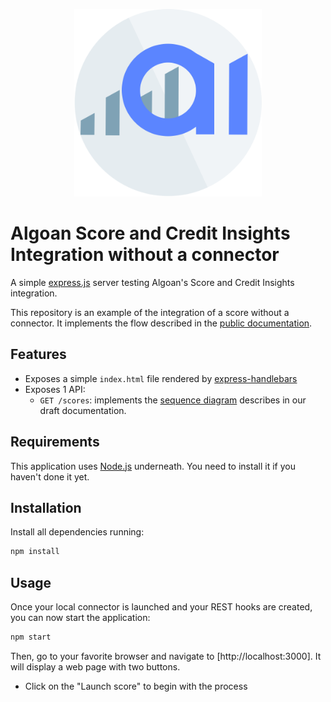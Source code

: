 <p align="center">
  <a href="https://www.algoan.com/" target="blank"><img src="./assets/score.png" width="300" alt="Algoan Score Logo" /></a>
</p>

# Algoan Score and Credit Insights Integration without a connector

A simple [express.js](https://expressjs.com) server testing Algoan's Score and Credit Insights integration.

This repository is an example of the integration of a score without a connector. It implements the flow described in the [public documentation](https://algoan.github.io/openapi-v2/#section/Integration).

## Features

- Exposes a simple `index.html` file rendered by [express-handlebars](https://github.com/express-handlebars/express-handlebars)
- Exposes 1 API:
  - `GET /scores`: implements the [sequence diagram](https://algoan.github.io/openapi-v2/#section/Integration/Without-a-connector) describes in our draft documentation.


## Requirements

This application uses [Node.js](https://nodejs.org/en/) underneath. You need to install it if you haven't done it yet.

## Installation

Install all dependencies running:

```bash
npm install
```

## Usage

Once your local connector is launched and your REST hooks are created, you can now start the application:

```bash
npm start
```

Then, go to your favorite browser and navigate to [http://localhost:3000]. It will display a web page with two buttons.

- Click on the "Launch score" to begin with the process
  